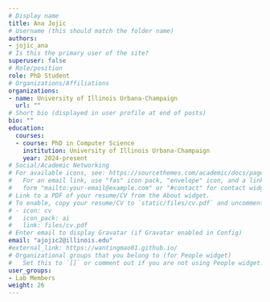 ```yaml
---
# Display name
title: Ana Jojic
# Username (this should match the folder name)
authors:
- jojic_ana
# Is this the primary user of the site?
superuser: false
# Role/position
role: PhD Student
# Organizations/Affiliations
organizations:
- name: University of Illinois Urbana-Champaign
  url: ""
# Short bio (displayed in user profile at end of posts)
bio: ""
education:
  courses:
  - course: PhD in Computer Science
    institution: University of Illinois Urbana-Champaign
    year: 2024-present
# Social/Academic Networking
# For available icons, see: https://sourcethemes.com/academic/docs/page-builder/#icons
#   For an email link, use "fas" icon pack, "envelope" icon, and a link in the
#   form "mailto:your-email@example.com" or "#contact" for contact widget.
# Link to a PDF of your resume/CV from the About widget.
# To enable, copy your resume/CV to `static/files/cv.pdf` and uncomment the lines below.
# - icon: cv
#   icon_pack: ai
#   link: files/cv.pdf
# Enter email to display Gravatar (if Gravatar enabled in Config)
email: "ajojic2@illinois.edu"
#external_link: https://wantingmao01.github.io/
# Organizational groups that you belong to (for People widget)
#   Set this to `[]` or comment out if you are not using People widget.
user_groups:
- Lab Members
weight: 26
---
```

